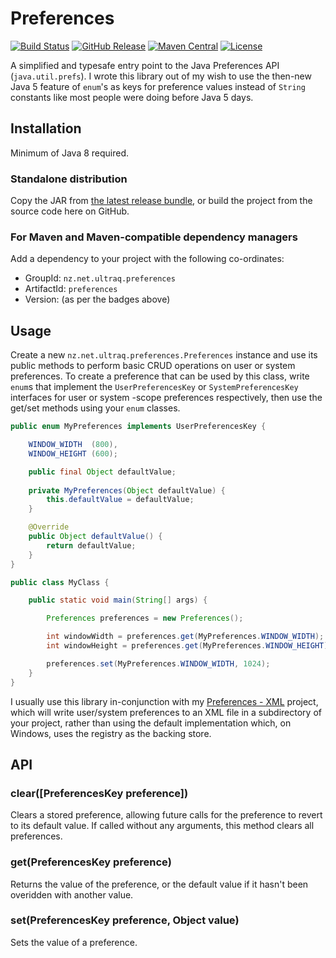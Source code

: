
Preferences
===========

[![Build Status](https://travis-ci.org/ultraq/preferences.svg)](https://travis-ci.org/ultraq/preferences)
[![GitHub Release](https://img.shields.io/github/release/ultraq/preferences.svg?maxAge=3600)](https://github.com/ultraq/preferences/releases/latest)
[![Maven Central](https://img.shields.io/maven-central/v/nz.net.ultraq.preferences/preferences.svg?maxAge=3600)](http://search.maven.org/#search|ga|1|g%3A%22nz.net.ultraq.preferences%22%20AND%20a%3A%22preferences%22)
[![License](https://img.shields.io/github/license/ultraq/preferences.svg?maxAge=2592000)](https://github.com/ultraq/preferences/blob/master/LICENSE.txt)

A simplified and typesafe entry point to the Java Preferences API (`java.util.prefs`).
I wrote this library out of my wish to use the then-new Java 5 feature of `enum`'s
as keys for preference values instead of `String` constants like most people
were doing before Java 5 days.


Installation
------------

Minimum of Java 8 required.

### Standalone distribution

Copy the JAR from [the latest release bundle](https://github.com/ultraq/preferences/releases/latest),
or build the project from the source code here on GitHub.

### For Maven and Maven-compatible dependency managers

Add a dependency to your project with the following co-ordinates:

 - GroupId: `nz.net.ultraq.preferences`
 - ArtifactId: `preferences`
 - Version: (as per the badges above)


Usage
-----

Create a new `nz.net.ultraq.preferences.Preferences` instance and use its public
methods to perform basic CRUD operations on user or system preferences.  To
create a preference that can be used by this class, write `enum`s that implement
the `UserPreferencesKey` or `SystemPreferencesKey` interfaces for user or system
-scope preferences respectively, then use the get/set methods using your `enum`
classes.

```java
public enum MyPreferences implements UserPreferencesKey {

	WINDOW_WIDTH  (800),
	WINDOW_HEIGHT (600);

	public final Object defaultValue;
	
	private MyPreferences(Object defaultValue) {
		this.defaultValue = defaultValue;
	}

	@Override
	public Object defaultValue() {
		return defaultValue;
	}
}

public class MyClass {

	public static void main(String[] args) {

		Preferences preferences = new Preferences();

		int windowWidth = preferences.get(MyPreferences.WINDOW_WIDTH);
		int windowHeight = preferences.get(MyPreferences.WINDOW_HEIGHT);

		preferences.set(MyPreferences.WINDOW_WIDTH, 1024);
	}
}
```

I usually use this library in-conjunction with my [Preferences - XML](https://github.com/ultraq/preferences-xml)
project, which will write user/system preferences to an XML file in a
subdirectory of your project, rather than using the default implementation
which, on Windows, uses the registry as the backing store.


API
---

### clear([PreferencesKey preference])

Clears a stored preference, allowing future calls for the preference to revert
to its default value.  If called without any arguments, this method clears all
preferences.

### get(PreferencesKey preference)

Returns the value of the preference, or the default value if it hasn't been
overidden with another value.

### set(PreferencesKey preference, Object value)

Sets the value of a preference.
